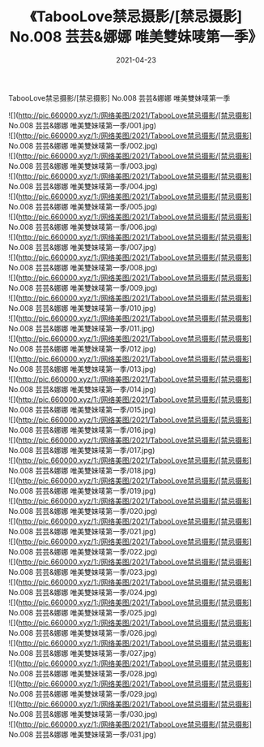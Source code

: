 ﻿---
layout: post
title:  《TabooLove禁忌摄影/[禁忌摄影] No.008 芸芸&娜娜 唯美雙妹唛第一季》
date:   2021-04-23
img: http://pic.660000.xyz/1:/网络美图/2021/TabooLove禁忌摄影/[禁忌摄影] No.008 芸芸&娜娜 唯美雙妹唛第一季/000.jpg
categories: [美女, 清纯, 唯美]
---

TabooLove禁忌摄影/[禁忌摄影] No.008 芸芸&娜娜 唯美雙妹唛第一季

 ![](http://pic.660000.xyz/1:/网络美图/2021/TabooLove禁忌摄影/[禁忌摄影] No.008 芸芸&娜娜 唯美雙妹唛第一季/001.jpg) <br>![](http://pic.660000.xyz/1:/网络美图/2021/TabooLove禁忌摄影/[禁忌摄影] No.008 芸芸&娜娜 唯美雙妹唛第一季/002.jpg) <br>![](http://pic.660000.xyz/1:/网络美图/2021/TabooLove禁忌摄影/[禁忌摄影] No.008 芸芸&娜娜 唯美雙妹唛第一季/003.jpg) <br>![](http://pic.660000.xyz/1:/网络美图/2021/TabooLove禁忌摄影/[禁忌摄影] No.008 芸芸&娜娜 唯美雙妹唛第一季/004.jpg) <br>![](http://pic.660000.xyz/1:/网络美图/2021/TabooLove禁忌摄影/[禁忌摄影] No.008 芸芸&娜娜 唯美雙妹唛第一季/005.jpg) <br>![](http://pic.660000.xyz/1:/网络美图/2021/TabooLove禁忌摄影/[禁忌摄影] No.008 芸芸&娜娜 唯美雙妹唛第一季/006.jpg) <br>![](http://pic.660000.xyz/1:/网络美图/2021/TabooLove禁忌摄影/[禁忌摄影] No.008 芸芸&娜娜 唯美雙妹唛第一季/007.jpg) <br>![](http://pic.660000.xyz/1:/网络美图/2021/TabooLove禁忌摄影/[禁忌摄影] No.008 芸芸&娜娜 唯美雙妹唛第一季/008.jpg) <br>![](http://pic.660000.xyz/1:/网络美图/2021/TabooLove禁忌摄影/[禁忌摄影] No.008 芸芸&娜娜 唯美雙妹唛第一季/009.jpg) <br>![](http://pic.660000.xyz/1:/网络美图/2021/TabooLove禁忌摄影/[禁忌摄影] No.008 芸芸&娜娜 唯美雙妹唛第一季/010.jpg) <br>![](http://pic.660000.xyz/1:/网络美图/2021/TabooLove禁忌摄影/[禁忌摄影] No.008 芸芸&娜娜 唯美雙妹唛第一季/011.jpg) <br>![](http://pic.660000.xyz/1:/网络美图/2021/TabooLove禁忌摄影/[禁忌摄影] No.008 芸芸&娜娜 唯美雙妹唛第一季/012.jpg) <br>![](http://pic.660000.xyz/1:/网络美图/2021/TabooLove禁忌摄影/[禁忌摄影] No.008 芸芸&娜娜 唯美雙妹唛第一季/013.jpg) <br>![](http://pic.660000.xyz/1:/网络美图/2021/TabooLove禁忌摄影/[禁忌摄影] No.008 芸芸&娜娜 唯美雙妹唛第一季/014.jpg) <br>![](http://pic.660000.xyz/1:/网络美图/2021/TabooLove禁忌摄影/[禁忌摄影] No.008 芸芸&娜娜 唯美雙妹唛第一季/015.jpg) <br>![](http://pic.660000.xyz/1:/网络美图/2021/TabooLove禁忌摄影/[禁忌摄影] No.008 芸芸&娜娜 唯美雙妹唛第一季/016.jpg) <br>![](http://pic.660000.xyz/1:/网络美图/2021/TabooLove禁忌摄影/[禁忌摄影] No.008 芸芸&娜娜 唯美雙妹唛第一季/017.jpg) <br>![](http://pic.660000.xyz/1:/网络美图/2021/TabooLove禁忌摄影/[禁忌摄影] No.008 芸芸&娜娜 唯美雙妹唛第一季/018.jpg) <br>![](http://pic.660000.xyz/1:/网络美图/2021/TabooLove禁忌摄影/[禁忌摄影] No.008 芸芸&娜娜 唯美雙妹唛第一季/019.jpg) <br>![](http://pic.660000.xyz/1:/网络美图/2021/TabooLove禁忌摄影/[禁忌摄影] No.008 芸芸&娜娜 唯美雙妹唛第一季/020.jpg) <br>![](http://pic.660000.xyz/1:/网络美图/2021/TabooLove禁忌摄影/[禁忌摄影] No.008 芸芸&娜娜 唯美雙妹唛第一季/021.jpg) <br>![](http://pic.660000.xyz/1:/网络美图/2021/TabooLove禁忌摄影/[禁忌摄影] No.008 芸芸&娜娜 唯美雙妹唛第一季/022.jpg) <br>![](http://pic.660000.xyz/1:/网络美图/2021/TabooLove禁忌摄影/[禁忌摄影] No.008 芸芸&娜娜 唯美雙妹唛第一季/023.jpg) <br>![](http://pic.660000.xyz/1:/网络美图/2021/TabooLove禁忌摄影/[禁忌摄影] No.008 芸芸&娜娜 唯美雙妹唛第一季/024.jpg) <br>![](http://pic.660000.xyz/1:/网络美图/2021/TabooLove禁忌摄影/[禁忌摄影] No.008 芸芸&娜娜 唯美雙妹唛第一季/025.jpg) <br>![](http://pic.660000.xyz/1:/网络美图/2021/TabooLove禁忌摄影/[禁忌摄影] No.008 芸芸&娜娜 唯美雙妹唛第一季/026.jpg) <br>![](http://pic.660000.xyz/1:/网络美图/2021/TabooLove禁忌摄影/[禁忌摄影] No.008 芸芸&娜娜 唯美雙妹唛第一季/027.jpg) <br>![](http://pic.660000.xyz/1:/网络美图/2021/TabooLove禁忌摄影/[禁忌摄影] No.008 芸芸&娜娜 唯美雙妹唛第一季/028.jpg) <br>![](http://pic.660000.xyz/1:/网络美图/2021/TabooLove禁忌摄影/[禁忌摄影] No.008 芸芸&娜娜 唯美雙妹唛第一季/029.jpg) <br>![](http://pic.660000.xyz/1:/网络美图/2021/TabooLove禁忌摄影/[禁忌摄影] No.008 芸芸&娜娜 唯美雙妹唛第一季/030.jpg) <br>![](http://pic.660000.xyz/1:/网络美图/2021/TabooLove禁忌摄影/[禁忌摄影] No.008 芸芸&娜娜 唯美雙妹唛第一季/031.jpg) <br>